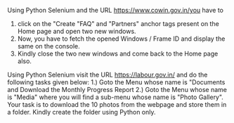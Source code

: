 Using Python Selenium and the URL https://www.cowin.gov.in/you have to
1) click on the "Create "FAQ" and "Partners" anchor tags present on the Home page and open two new windows.
2) Now, you have to fetch the opened Windows / Frame ID and display the same on the console.
3) Kindly close the two new windows and come back to the Home page also.


Using Python Selenium visit the URL https://labour.gov.in/ and do the following tasks given below:
1.) Goto the Menu whose name is "Documents and Download the Monthly Progress Report
2.) Goto the Menu whose name is "Media" where you will find a sub-menu whose name is "Photo Gallery".
Your task is to download the 10 photos from the webpage and store them in a folder. Kindly create the folder using Python only.
